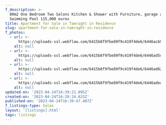 ```yaml
---
f_description: >-
  80m2 One Bedroom Two Salons Kitchen & Shower with Furniture, garage and
  Swimming Pool 115,000 euros
title: Apartment for Sale in Tamraght in Residence
slug: apartment-for-sale-in-tamraght-in-residence
f_photos:
  - url: >-
      https://uploads-ssl.webflow.com/6415b8f9fbe89f9c419f4de6/6446acb9b160b33413f68534_WhatsApp%20Image%202023-03-01%20at%2017.42.30.jpg
    alt: null
  - url: >-
      https://uploads-ssl.webflow.com/6415b8f9fbe89f9c419f4de6/6446ad5c621d2513adac6514_WhatsApp%20Image%202023-03-01%20at%2017.42.30.jpg
    alt: null
  - url: >-
      https://uploads-ssl.webflow.com/6415b8f9fbe89f9c419f4de6/6446ad6282efbf439b18c77c_WhatsApp%20Image%202023-03-01%20at%2017.42.30.jpg
    alt: null
  - url: >-
      https://uploads-ssl.webflow.com/6415b8f9fbe89f9c419f4de6/6446adea82efbf798518ca84_WhatsApp%20Image%202023-03-01%20at%2017.40.44.jpg
    alt: null
updated-on: '2023-04-24T16:39:21.095Z'
created-on: '2023-04-24T16:28:24.623Z'
published-on: '2023-04-24T16:39:47.407Z'
f_listings-type: Sales
layout: '[listings].html'
tags: listings
---
```



